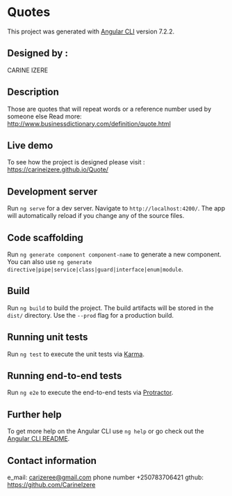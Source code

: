 # Quotes

This project was generated with [Angular CLI](https://github.com/angular/angular-cli) version 7.2.2.

## Designed by :

CARINE IZERE

## Description

Those are quotes that will repeat words or a reference number used by someone else Read more: http://www.businessdictionary.com/definition/quote.html

## Live demo

To see how the project is designed please visit : https://carineizere.github.io/Quote/

## Development server

Run `ng serve` for a dev server. Navigate to `http://localhost:4200/`. The app will automatically reload if you change any of the source files.

## Code scaffolding

Run `ng generate component component-name` to generate a new component. You can also use `ng generate directive|pipe|service|class|guard|interface|enum|module`.

## Build

Run `ng build` to build the project. The build artifacts will be stored in the `dist/` directory. Use the `--prod` flag for a production build.

## Running unit tests

Run `ng test` to execute the unit tests via [Karma](https://karma-runner.github.io).

## Running end-to-end tests

Run `ng e2e` to execute the end-to-end tests via [Protractor](http://www.protractortest.org/).

## Further help

To get more help on the Angular CLI use `ng help` or go check out the [Angular CLI README](https://github.com/angular/angular-cli/blob/master/README.md).

## Contact information

e_mail: carizeree@gmail.com
phone number +250783706421
gthub: https://github.com/CarineIzere
